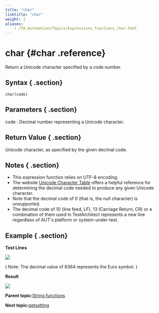 ```yaml
--- 
title: "char"
linktitle: "char"
weight: 1
aliases: 
    - /TA_Automation/Topics/Expressions_functions_char.html
---
```

# char {#char .reference}

Return a Unicode character specified by a code number.

## Syntax { .section}

`char(code)`

## Parameters { .section}

code
:   Decimal number representing a Unicode character.

## Return Value { .section}

Unicode character, as specified by the given decimal code.

## Notes { .section}

-   This expression function relies on UTF-8 encoding.
-   The website [Unicode Character Table](http://unicode-table.com/en/) offers a helpful reference for determining the decimal code needed to produce any given Unicode character.
-   Note that the decimal code of 0 \(that is, the null character\) is unsupported.
-   The decimal code of 10 \(line feed, LF\), 13 \(Carriage Return, CR\) or a combination of them used in TestArchitect represents a new line regardless of AUT's platform or system-under-test.

## Example { .section}

**Test Lines**

![](../Images/automationguide_stringfunction_char_pgm.png)

\( Note: The decimal value of 8364 represents the Euro symbol. \)

**Result**

![](../Images/automationguide_stringfunction_char_res.png)

**Parent topic:**[String functions](../../TA_Automation/Topics/Expressions_string_functions.html)

**Next topic:**[getsetting](../../TA_Automation/Topics/Expressions_functions_getsetting.html)

